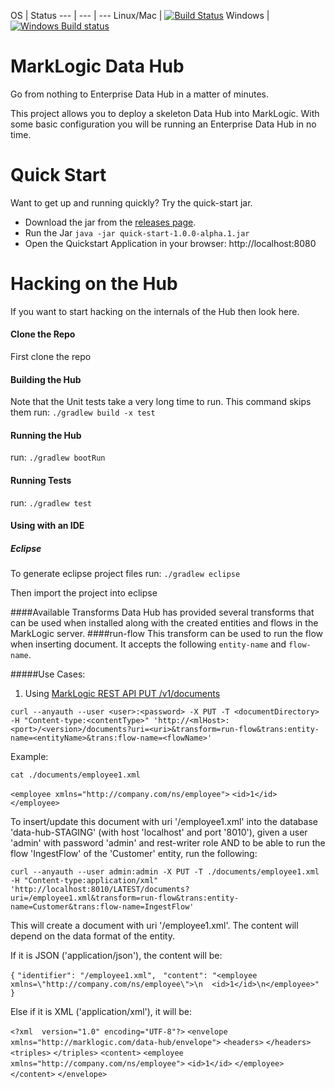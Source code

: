OS | Status
--- | --- | ---
Linux/Mac | [![Build Status](https://travis-ci.org/marklogic/marklogic-data-hub.svg?branch=master)](https://travis-ci.org/marklogic/marklogic-data-hub)
Windows | [![Windows Build status](https://ci.appveyor.com/api/projects/status/kgj0k5na59uhkvbv?svg=true)](https://ci.appveyor.com/project/paxtonhare/marklogic-data-hub)

# MarkLogic Data Hub

Go from nothing to Enterprise Data Hub in a matter of minutes.  


This project allows you to deploy a skeleton Data Hub into MarkLogic. With some basic configuration you will be running an Enterprise Data Hub in no time.

# Quick Start
Want to get up and running quickly? Try the quick-start jar.

- Download the jar from the [releases page](https://github.com/marklogic/marklogic-data-hub/releases/latest).
- Run the Jar
  `java -jar quick-start-1.0.0-alpha.1.jar`
- Open the Quickstart Application in your browser:
  http://localhost:8080


# Hacking on the Hub
If you want to start hacking on the internals of the Hub then look here.

#### Clone the Repo
First clone the repo

#### Building the Hub
Note that the Unit tests take a very long time to run. This command skips them
run: `./gradlew build -x test`

#### Running the Hub
run: `./gradlew bootRun`

#### Running Tests
run: `./gradlew test`

#### Using with an IDE
##### Eclipse
To generate eclipse project files run:
`./gradlew eclipse`

Then import the project into eclipse

####Available Transforms
Data Hub has provided several transforms that can be used when installed along with the created entities and flows in the MarkLogic server.
####run-flow
This transform can be used to run the flow when inserting document. It accepts the following `entity-name` and `flow-name`. 

#####Use Cases:

1. Using [MarkLogic REST API PUT /v1/documents](http://docs.marklogic.com/REST/PUT/v1/documents)

`curl --anyauth --user <user>:<password> -X PUT -T <documentDirectory> -H "Content-type:<contentType>" 'http://<mlHost>:<port>/<version>/documents?uri=<uri>&transform=run-flow&trans:entity-name=<entityName>&trans:flow-name=<flowName>'`

Example:

`cat ./documents/employee1.xml`

`<employee xmlns="http://company.com/ns/employee">`
`<id>1</id>`
`</employee>`

To insert/update this document with uri '/employee1.xml' into the database 'data-hub-STAGING' (with host 'localhost' and port '8010'), given a user 'admin' with password 'admin' and rest-writer role AND to be able to run the flow 'IngestFlow' of the 'Customer' entity, run the following:

`curl --anyauth --user admin:admin -X PUT -T ./documents/employee1.xml -H "Content-type:application/xml" 'http://localhost:8010/LATEST/documents?uri=/employee1.xml&transform=run-flow&trans:entity-name=Customer&trans:flow-name=IngestFlow'`

This will create a document with uri '/employee1.xml'. The content will depend on the data format of the entity. 

If it is JSON ('application/json'), the content will be:

`{`
`"identifier": "/employee1.xml", `
`"content": "<employee xmlns=\"http://company.com/ns/employee\">\n  <id>1</id>\n</employee>"`
`}`

Else if it is XML ('application/xml'), it will be:

`<?xml  version="1.0" encoding="UTF-8"?>`
`<envelope xmlns="http://marklogic.com/data-hub/envelope">`
`<headers>`
`</headers>`
`<triples>`
`</triples>`
`<content>`
`<employee xmlns="http://company.com/ns/employee">`
`<id>1</id>`
`</employee>`
`</content>`
`</envelope>`
